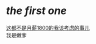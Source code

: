 <body>
  <h1><i>the first one</i></h1>
  <div class="hai"><u>这都不是月薪1800的我该考虑的事儿</u></div>
  <div>我是嫩爹</div>
</body>
